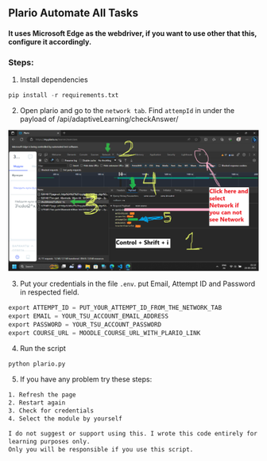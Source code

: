 ## Plario Automate All Tasks

#### It uses Microsoft Edge as the webdriver, if you want to use other that this, configure it accordingly.

### Steps:
1. Install dependencies
```python
pip install -r requirements.txt
```

2. Open plario and go to the `network tab`. Find `attempId` in under the payload of /api/adaptiveLearning/checkAnswer/ 

![How to Find attempId in Network Tab](images/edge-network-tab.png)

3. Put your credentials in the file `.env`. put Email, Attempt ID and  Password in respected field.
```python
export ATTEMPT_ID = PUT_YOUR_ATTEMPT_ID_FROM_THE_NETWORK_TAB
export EMAIL = YOUR_TSU_ACCOUNT_EMAIL_ADDRESS
export PASSWORD = YOUR_TSU_ACCOUNT_PASSWORD
export COURSE_URL = MOODLE_COURSE_URL_WITH_PLARIO_LINK
```

4. Run the script
```python
python plario.py
```

5. If you have any problem try these steps:
```
1. Refresh the page
2. Restart again
3. Check for credentials
4. Select the module by yourself
```

```
I do not suggest or support using this. I wrote this code entirely for learning purposes only. 
Only you will be responsible if you use this script.
```